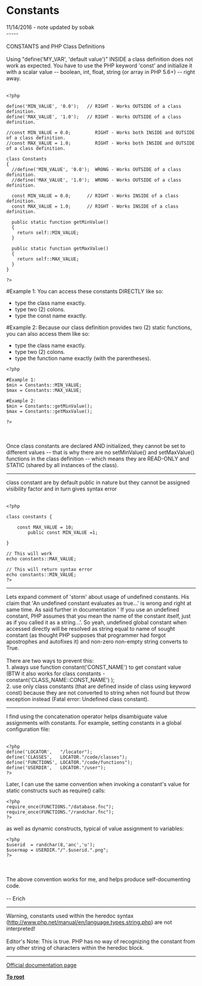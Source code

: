 # Constants



11/14/2016 - note updated by sobak<br>-----<br><br>CONSTANTS and PHP Class Definitions<br><br>Using "define(&apos;MY_VAR&apos;, &apos;default value&apos;)" INSIDE a class definition does not work as expected. You have to use the PHP keyword &apos;const&apos; and initialize it with a scalar value -- boolean, int, float, string (or array in PHP 5.6+) -- right away.<br><br>

```
<?php

define('MIN_VALUE', '0.0');   // RIGHT - Works OUTSIDE of a class definition.
define('MAX_VALUE', '1.0');   // RIGHT - Works OUTSIDE of a class definition.

//const MIN_VALUE = 0.0;         RIGHT - Works both INSIDE and OUTSIDE of a class definition.
//const MAX_VALUE = 1.0;         RIGHT - Works both INSIDE and OUTSIDE of a class definition.

class Constants
{
  //define('MIN_VALUE', '0.0');  WRONG - Works OUTSIDE of a class definition.
  //define('MAX_VALUE', '1.0');  WRONG - Works OUTSIDE of a class definition.

  const MIN_VALUE = 0.0;      // RIGHT - Works INSIDE of a class definition.
  const MAX_VALUE = 1.0;      // RIGHT - Works INSIDE of a class definition.

  public static function getMinValue()
  {
    return self::MIN_VALUE;
  }

  public static function getMaxValue()
  {
    return self::MAX_VALUE;
  }
}

?>
```


#Example 1:
You can access these constants DIRECTLY like so:
 * type the class name exactly.
 * type two (2) colons.
 * type the const name exactly.

#Example 2:
Because our class definition provides two (2) static functions, you can also access them like so:
 * type the class name exactly.
 * type two (2) colons.
 * type the function name exactly (with the parentheses).



```
<?php

#Example 1:
$min = Constants::MIN_VALUE;
$max = Constants::MAX_VALUE;

#Example 2:
$min = Constants::getMinValue();
$max = Constants::getMaxValue();

?>
```
<br><br>Once class constants are declared AND initialized, they cannot be set to different values -- that is why there are no setMinValue() and setMaxValue() functions in the class definition -- which means they are READ-ONLY and STATIC (shared by all instances of the class).  

---

class constant are by default public in nature but they cannot be assigned visibility factor and in turn gives syntax error<br><br>

```
<?php

class constants {

    const MAX_VALUE = 10;
        public const MIN_VALUE =1;

}

// This will work
echo constants::MAX_VALUE;

// This will return syntax error 
echo constants::MIN_VALUE; 
?>
```
  

---

Lets expand comment of &apos;storm&apos; about usage of undefined constants. His claim that &apos;An undefined constant evaluates as true...&apos; is wrong and right at same time. As said further in documentation &apos; If you use an undefined constant, PHP assumes that you mean the name of the constant itself, just as if you called it as a string...&apos;. So yeah, undefined global constant when accessed directly will be resolved as string equal to name of sought constant (as thought PHP supposes that programmer had forgot apostrophes and autofixes it) and non-zero non-empty string converts to True.<br><br>There are two ways to prevent this:<br>1. always use function constant(&apos;CONST_NAME&apos;) to get constant value (BTW it also works for class constants - constant(&apos;CLASS_NAME::CONST_NAME&apos;) );<br>2. use only class constants (that are defined inside of class using keyword const) because they are not converted to string when not found but throw exception instead (Fatal error: Undefined class constant).  

---

I find using the concatenation operator helps disambiguate value assignments with constants. For example, setting constants in a global configuration file:<br><br>

```
<?php
define('LOCATOR',   "/locator");
define('CLASSES',   LOCATOR."/code/classes");
define('FUNCTIONS', LOCATOR."/code/functions");
define('USERDIR',   LOCATOR."/user");
?>
```


Later, I can use the same convention when invoking a constant's value for static constructs such as require() calls:



```
<?php
require_once(FUNCTIONS."/database.fnc");
require_once(FUNCTIONS."/randchar.fnc");
?>
```


as well as dynamic constructs, typical of value assignment to variables:



```
<?php
$userid  = randchar(8,'anc','u');
$usermap = USERDIR."/".$userid.".png";
?>
```
<br><br>The above convention works for me, and helps produce self-documenting code.<br><br>-- Erich  

---

Warning, constants used within the heredoc syntax (http://www.php.net/manual/en/language.types.string.php) are not interpreted!<br><br>Editor&apos;s Note: This is true. PHP has no way of recognizing the constant from any other string of characters within the heredoc block.  

---

[Official documentation page](https://www.php.net/manual/en/language.constants.php)

**[To root](/README.md)**